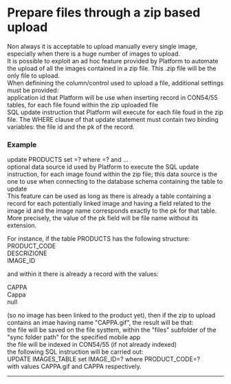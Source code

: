 # Prepare files through a zip based upload

Non always it is acceptable to upload manually every single image, especially when there is a huge number of images to upload.  
It is possible to exploit an ad hoc feature provided by Platform to automate the upload of all the images contained in a zip file. This .zip file will be the only file to upload.  
When definining the column/control used to upload a file, additional settings must be provided:  
application id that Platform will be use when inserting record in CON54/55  tables, for each file found within the zip uploaded file  
SQL update instruction that Platform will execute for each file foud in the zip file. The WHERE clause of that update statement must contain two binding variables: the file id and the pk of the record.

### Example

update PRODUCTS set =? where =? and …  
optional data source id used  by Platform to execute the SQL update instruction, for each image found within the zip file; this data source is the one to use when connecting to the database schema containing the table to update  
This feature can be used as long as there is already a table containing a record for each potentially linked image and having a field related to the image id and the image name corresponds exactly to the pk for that table. More precisely, the value of the pk field will be file name without its extension.

For instance, if the table PRODUCTS has the following structure:  
PRODUCT\_CODE  
DESCRIZIONE  
IMAGE\_ID

and within it there is already a record with the values:

CAPPA  
Cappa  
null

\(so no image has been linked to the product yet\), then if the zip to upload contains an imae having name "CAPPA.gif", the result will be that:  
the file will be saved on the file systtem, within the "files" subfolder of the "sync folder path" for the specified mobile app  
the file will be indexed in CON54/55 \(if not already indexed\)   
the following SQL instruction will be carried out:  
UPDATE IMAGES\_TABLE set IMAGE\_ID=? where PRODUCT\_CODE=?  
with values CAPPA.gif and CAPPA respectively.

---




